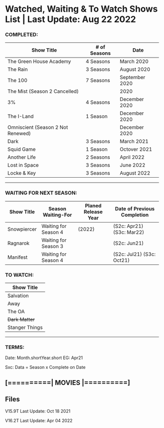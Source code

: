 # Watched, Waiting & To Watch Shows List | Last Update: Aug 22 2022

### COMPLETED:
Show Title		| # of Seasons		| Date
----------------------- | --------------------- | ---------
The Green House Academy | 4 Seasons 		| March 2020
The Rain 		| 3 Seasons		| August 2020
The 100 		| 7 Seasons 		| September 2020
The Mist (Season 2 Cancelled) | 		| 2020
3% 			| 4 Seasons 		| December 2020
The I-Land		| 1 Season		| December 2020
Omniscient (Season 2 Not Renewed) |		| December 2020
Dark			| 3 Seasons		| March 2021
Squid Game		| 1 Season		| Octover 2021
Another Life		| 2 Seasons		| April 2022
Lost in Space		| 3 Seasons		| June 2022
Locke & Key     | 3 Seasons   | August 2022
---------------------------------------------------------------------
### WAITING FOR NEXT SEASON:
Show Title		| Season Waiting-For	| Planed Release Year	| Date of Previous Completion
----------------------- | --------------------- | --------------------- | ---------------------------
Snowpiercer 		| Waiting for Season 4 	| (2022) 		| (S2c: Apr21) (S3c: Mar22)
Ragnarok 		| Waiting for Season 3 	| 			| (S2c: Jun21)
Manifest 		| Waiting for Season 4 	| 			| (S2c: Jul21) (S3c: Oct21)


### TO WATCH:
Show Title              |
----------------------- |
Salvation		|
Away			|
The OA			|
~~Dark Matter~~		|
Stanger Things		|

---------------------------------------------------------------------

### TERMS:

Date: Month.shortYear.short EG: Apr21

Sxc: Data = Season x Complete on Date

[==========| MOVIES |==========]
--------------------------------



## Files

V15.9T Last Update: Oct 18 2021

V16.2T Last Update: Apr 04 2022
